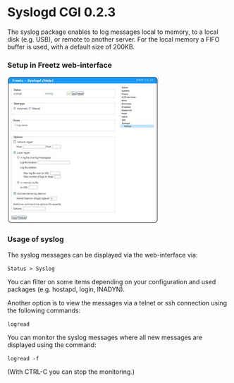# Syslogd CGI 0.2.3

The syslog package enables to log messages local to memory, to a local
disk (e.g. USB), or remote to another server.
For the local memory a FIFO buffer is used, with a default size of
200KB.

### Setup in Freetz web-interface

[![Howto Syslog Setup](../screenshots/239_md.jpg)](../screenshots/239.jpg)

### Usage of syslog

The syslog messages can be displayed via the web-interface via:

```
Status > Syslog
```

You can filter on some items depending on your configuration and used
packages (e.g. hostapd, login, INADYN).

Another option is to view the messages via a telnet or ssh connection
using the following commands:

```
logread
```

You can monitor the syslog messages where all new messages are displayed
using the command:

```
logread -f
```

(With CTRL-C you can stop the monitoring.)

